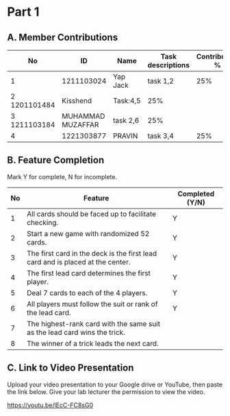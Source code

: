 # Part 1

## A. Member Contributions

No | ID         | Name | Task descriptions | Contribution %
-- | ---------- | ---- | ----------------- | --------------
1  |1211103024|Yap Jack|task 1,2          |25%
2  1201101484 |Kisshend|Task:4,5         |25%
3  1211103184 |MUHAMMAD MUZAFFAR|task 2,6|25%
4  |1221303877| PRAVIN| task 3,4         |25%


## B. Feature Completion

Mark Y for complete, N for incomplete.

No | Feature                                                                         | Completed (Y/N)
-- | ------------------------------------------------------------------------------- | ---------------
1  | All cards should be faced up to facilitate checking.                            |  Y
2  | Start a new game with randomized 52 cards.                                      |  Y
3  | The first card in the deck is the first lead card and is placed at the center.  |  Y
4  | The first lead card determines the first player.                                |  Y
5  | Deal 7 cards to each of the 4 players.                                          |  Y
6  | All players must follow the suit or rank of the lead card.                      |  Y
7  | The highest-rank card with the same suit as the lead card wins the trick.       |
8  | The winner of a trick leads the next card.                                      |


## C. Link to Video Presentation

Upload your video presentation to your Google drive or YouTube, then paste the link below. Give your lab lecturer the permission to view the video.

https://youtu.be/lEcC-FC8sG0
